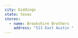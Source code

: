 ```yaml
---
city: Giddings
state: texas
stores:
  - name: Brookshire Brothers
    address: "513 East Austin "
---
```

